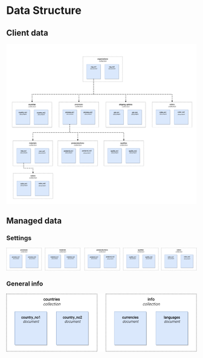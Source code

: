 # Data Structure

## Client data
![client_data](./images/client_data.png)

## Managed data
### Settings
![managed_data_settings](./images/managed_data_settings.png)

### General info
![managed_data_general_info](./images/managed_data_general_info.png)
